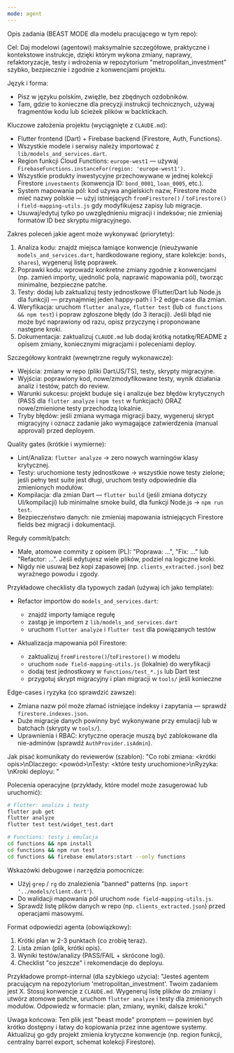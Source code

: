 ```yaml
---
mode: agent
---
```

Opis zadania (BEAST MODE dla modelu pracującego w tym repo):

Cel: Daj modelowi (agentowi) maksymalnie szczegółowe, praktyczne i kontekstowe instrukcje, dzięki którym wykona zmiany, naprawy, refaktoryzacje, testy i wdrożenia w repozytorium "metropolitan_investment" szybko, bezpiecznie i zgodnie z konwencjami projektu.

Język i forma:
- Pisz w języku polskim, zwięźle, bez zbędnych ozdobników.
- Tam, gdzie to konieczne dla precyzji instrukcji technicznych, używaj fragmentów kodu lub ścieżek plików w backtickach.

Kluczowe założenia projektu (wyciągnięte z `CLAUDE.md`):
- Flutter frontend (Dart) + Firebase backend (Firestore, Auth, Functions).
- Wszystkie modele i serwisy należy importować z `lib/models_and_services.dart`.
- Region funkcji Cloud Functions: `europe-west1` — używaj `FirebaseFunctions.instanceFor(region: 'europe-west1')`.
- Wszystkie produkty inwestycyjne przechowywane w jednej kolekcji Firestore `investments` (konwencja ID: `bond_0001`, `loan_0005`, etc.).
- System mapowania pól: kod używa angielskich nazw, Firestore może mieć nazwy polskie — użyj istniejących `fromFirestore()` / `toFirestore()` i `field-mapping-utils.js` gdy modyfikujesz zapisy lub migracje.
- Usuwaj/edytuj tylko po uwzględnieniu migracji i indeksów; nie zmieniaj formatów ID bez skryptu migracyjnego.

Zakres poleceń jakie agent może wykonywać (priorytety):
1. Analiza kodu: znajdź miejsca łamiące konwencje (nieużywanie `models_and_services.dart`, hardkodowane regiony, stare kolekcje: `bonds`, `shares`), wygeneruj listę poprawek.
2. Poprawki kodu: wprowadz konkretne zmiany zgodnie z konwencjami (np. zamień importy, ujednolić pola, naprawić mapowania pól), tworząc minimalne, bezpieczne patche.
3. Testy: dodaj lub zaktualizuj testy jednostkowe (Flutter/Dart lub Node.js dla funkcji) — przynajmniej jeden happy-path i 1-2 edge-case dla zmian.
4. Weryfikacja: uruchom `flutter analyze`, `flutter test` (lub `cd functions && npm test`) i popraw zgłoszone błędy (do 3 iteracji). Jeśli błąd nie może być naprawiony od razu, opisz przyczynę i proponowane następne kroki.
5. Dokumentacja: zaktualizuj `CLAUDE.md` lub dodaj krótką notatkę/README z opisem zmiany, koniecznymi migracjami i poleceniami deploy.

Szczegółowy kontrakt (wewnętrzne reguły wykonawcze):
- Wejścia: zmiany w repo (pliki Dart/JS/TS), testy, skrypty migracyjne.
- Wyjścia: poprawiony kod, nowe/zmodyfikowane testy, wynik działania analiz i testów, patch do review.
- Warunki sukcesu: projekt buduje się i analizuje bez błędów krytycznych (PASS dla `flutter analyze` i `npm test` w funkcjach) ORAZ nowe/zmienione testy przechodzą lokalnie.
- Tryby błędów: jeśli zmiana wymaga migracji bazy, wygeneruj skrypt migracyjny i oznacz zadanie jako wymagające zatwierdzenia (manual approval) przed deployem.

Quality gates (krótkie i wymierne):
- Lint/Analiza: `flutter analyze` -> zero nowych warningów klasy krytycznej.
- Testy: uruchomione testy jednostkowe -> wszystkie nowe testy zielone; jeśli pełny test suite jest długi, uruchom testy odpowiednie dla zmienionych modułów.
- Kompilacja: dla zmian Dart — `flutter build` (jeśli zmiana dotyczy UI/kompilacji) lub minimalne smoke build, dla funkcji Node.js -> `npm run test`.
- Bezpieczeństwo danych: nie zmieniaj mapowania istniejących Firestore fields bez migracji i dokumentacji.

Reguły commit/patch:
- Małe, atomowe commity z opisem (PL): "Poprawa: ...", "Fix: ..." lub "Refactor: ...". Jeśli edytujesz wiele plików, podziel na logiczne kroki.
- Nigdy nie usuwaj bez kopi zapasowej (np. `clients_extracted.json`) bez wyraźnego powodu i zgody.

Przykładowe checklisty dla typowych zadań (używaj ich jako template):
- Refactor importów do `models_and_services.dart`:
	- znajdź importy łamiące regułę
	- zastąp je importem z `lib/models_and_services.dart`
	- uruchom `flutter analyze` i `flutter test` dla powiązanych testów

- Aktualizacja mapowania pól Firestore:
	- zaktualizuj `fromFirestore()`/`toFirestore()` w modelu
	- uruchom `node field-mapping-utils.js` (lokalnie) do weryfikacji
	- dodaj test jednostkowy w `functions/test_*.js` lub Dart test
	- przygotuj skrypt migracyjny i plan migracji w `tools/` jeśli konieczne

Edge-cases i ryzyka (co sprawdzić zawsze):
- Zmiana nazw pól może złamać istniejące indeksy i zapytania — sprawdź `firestore.indexes.json`.
- Duże migracje danych powinny być wykonywane przy emulacji lub w batchach (skrypty w `tools/`).
- Uprawnienia i RBAC: krytyczne operacje muszą być zablokowane dla nie-adminów (sprawdź `AuthProvider.isAdmin`).

Jak pisać komunikaty do reviewerów (szablon):
"Co robi zmiana: <krótki opis>\nDlaczego: <powód>\nTesty: <które testy uruchomione>\nRyzyka: <lista>\nKroki deployu: <komendy>"

Polecenia operacyjne (przykłady, które model może zasugerować lub uruchomić):
```bash
# Flutter: analiza i testy
flutter pub get
flutter analyze
flutter test test/widget_test.dart

# Functions: testy i emulacja
cd functions && npm install
cd functions && npm run test
cd functions && firebase emulators:start --only functions
```

Wskazówki debugowe i narzędzia pomocnicze:
- Użyj `grep` / `rg` do znalezienia "banned" patterns (np. `import '../models/client.dart'`).
- Do walidacji mapowania pól uruchom `node field-mapping-utils.js`.
- Sprawdź listę plików danych w repo (np. `clients_extracted.json`) przed operacjami masowymi.

Format odpowiedzi agenta (obowiązkowy):
1) Krótki plan w 2-3 punktach (co zrobię teraz). 
2) Lista zmian (plik, krótki opis). 
3) Wyniki testów/analizy (PASS/FAIL + skrócone logi). 
4) Checklist "co jeszcze" i rekomendacje do deployu.

Przykładowe prompt-internal (dla szybkiego użycia):
"Jesteś agentem pracującym na repozytorium 'metropolitan_investment'. Twoim zadaniem jest X. Stosuj konwencje z `CLAUDE.md`. Wygeneruj listę plików do zmiany i utwórz atomowe patche, uruchom `flutter analyze` i testy dla zmienionych modułów. Odpowiedz w formacie: plan, zmiany, wyniki, dalsze kroki."

Uwaga końcowa:
Ten plik jest "beast mode" promptem — powinien być krótko dostępny i łatwy do kopiowania przez inne agentowe systemy. Aktualizuj go gdy projekt zmienia krytyczne konwencje (np. region funkcji, centralny barrel export, schemat kolekcji Firestore).

